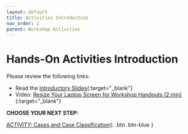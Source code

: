 ```yaml
---
layout: default
title: Activities Introduction
nav_order: 1
parent: Workshop Activities
---
```

# Hands-On Activities Introduction

Please review the following links:

- Read the [Introductory Slides](https://docs.google.com/presentation/d/1uCKD6YFe-ybNU3HUtvfaE2Dfi46gy1x85IOtU-n4jbk/){:target="_blank"}
- Video: [Resize Your Laptop Screen for Workshop Handouts (2 min)](https://www.youtube.com/watch?v=Igk5hZUfzN0){:target="_blank"}


**CHOOSE YOUR NEXT STEP:**

[ACTIVITY: Cases and Case Classification](act-1-cases.html){: .btn .btn-blue }
